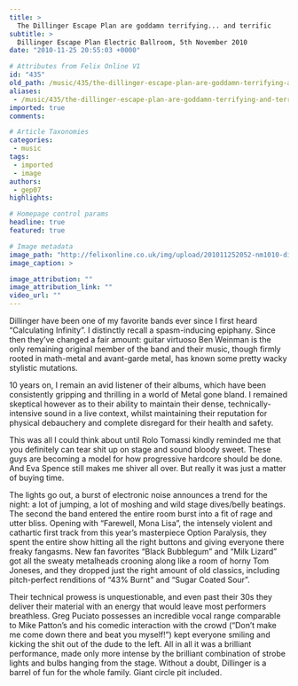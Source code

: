 ```yaml
---
title: >
  The Dillinger Escape Plan are goddamn terrifying... and terrific
subtitle: >
  Dillinger Escape Plan Electric Ballroom, 5th November 2010
date: "2010-11-25 20:55:03 +0000"

# Attributes from Felix Online V1
id: "435"
old_path: /music/435/the-dillinger-escape-plan-are-goddamn-terrifying-and-terrific
aliases:
 - /music/435/the-dillinger-escape-plan-are-goddamn-terrifying-and-terrific
imported: true
comments:

# Article Taxonomies
categories:
 - music
tags:
 - imported
 - image
authors:
 - gep07
highlights:

# Homepage control params
headline: true
featured: true

# Image metadata
image_path: "http://felixonline.co.uk/img/upload/201011252052-nm1010-dillinge.jpg"
image_caption: >

image_attribution: ""
image_attribution_link: ""
video_url: ""
---
```


Dillinger have been one of my favorite bands ever since I first heard “Calculating Infinity”. I distinctly recall a spasm-inducing epiphany. Since then they’ve changed a fair amount: guitar virtuoso Ben Weinman is the only remaining original member of the band and their music, though firmly rooted in math-metal and avant-garde metal, has known some pretty wacky stylistic mutations.

10 years on, I remain an avid listener of their albums, which have been consistently gripping and thrilling in a world of Metal gone bland. I remained skeptical however as to their ability to maintain their dense, technically-intensive sound in a live context, whilst maintaining their reputation for physical debauchery and complete disregard for their health and safety.

This was all I could think about until Rolo Tomassi kindly reminded me that you definitely can tear shit up on stage and sound bloody sweet. These guys are becoming a model for how progressive hardcore should be done. And Eva Spence still makes me shiver all over. But really it was just a matter of buying time.

The lights go out, a burst of electronic noise announces a trend for the night: a lot of jumping, a lot of moshing and wild stage dives/belly beatings. The second the band entered the entire room burst into a fit of rage and utter bliss. Opening with “Farewell, Mona Lisa”, the intensely violent and cathartic first track from this year’s masterpiece Option Paralysis, they spent the entire show hitting all the right buttons and giving everyone there freaky fangasms. New fan favorites “Black Bubblegum” and “Milk Lizard” got all the sweaty metalheads crooning along like a room of horny Tom Joneses, and they dropped just the right amount of old classics, including pitch-perfect renditions of “43% Burnt” and “Sugar Coated Sour”.

Their technical prowess is unquestionable, and even past their 30s they deliver their material with an energy that would leave most performers breathless. Greg Puciato possesses an incredible vocal range comparable to Mike Patton’s and his comedic interaction with the crowd (“Don’t make me come down there and beat you myself!”) kept everyone smiling and kicking the shit out of the dude to the left. All in all it was a brilliant performance, made only more intense by the brilliant combination of strobe lights and bulbs hanging from the stage. Without a doubt, Dillinger is a barrel of fun for the whole family. Giant circle pit included.
